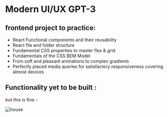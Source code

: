 # Modern UI/UX GPT-3
## frontend project to practice:
- React Functional components and their reusability
- React file and folder structure
- Fundamental CSS properties to master flex & grid
- Fundamentals of the CSS BEM Model
- From soft and pleasant animations to complex gradients
- Perfectly placed media queries for satisfactory responsiveness covering almost devices
                                                                                                      


## Functionality yet to be built :

but this is fine -

![house](https://github.com/hakikat011/Ai-mercurie/assets/114380967/a93ad895-f45c-4032-bcd0-aa75f5cd2655)
